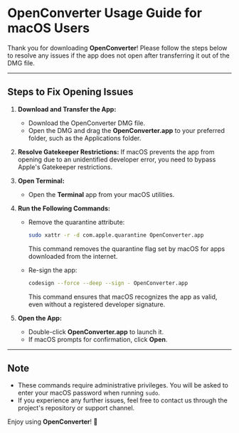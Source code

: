 # OpenConverter Usage Guide for macOS Users

Thank you for downloading **OpenConverter**! Please follow the steps below to resolve any issues if the app does not open after transferring it out of the DMG file.

---

## Steps to Fix Opening Issues

1. **Download and Transfer the App:**
   - Download the OpenConverter DMG file.
   - Open the DMG and drag the **OpenConverter.app** to your preferred folder, such as the Applications folder.

2. **Resolve Gatekeeper Restrictions:**
   If macOS prevents the app from opening due to an unidentified developer error, you need to bypass Apple's Gatekeeper restrictions.

3. **Open Terminal:**
   - Open the **Terminal** app from your macOS utilities.

4. **Run the Following Commands:**

   - Remove the quarantine attribute:
     ```bash
     sudo xattr -r -d com.apple.quarantine OpenConverter.app
     ```
     This command removes the quarantine flag set by macOS for apps downloaded from the internet.

   - Re-sign the app:
     ```bash
     codesign --force --deep --sign - OpenConverter.app
     ```
     This command ensures that macOS recognizes the app as valid, even without a registered developer signature.

5. **Open the App:**
   - Double-click **OpenConverter.app** to launch it.
   - If macOS prompts for confirmation, click **Open**.

---

## Note
- These commands require administrative privileges. You will be asked to enter your macOS password when running `sudo`.
- If you experience any further issues, feel free to contact us through the project's repository or support channel.

Enjoy using **OpenConverter**! 🎉
